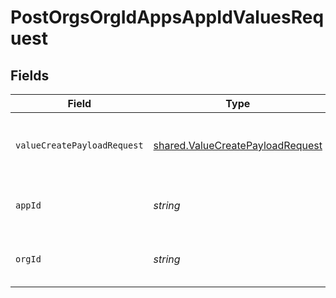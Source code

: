 # PostOrgsOrgIdAppsAppIdValuesRequest


## Fields

| Field                                                                                | Type                                                                                 | Required                                                                             | Description                                                                          |
| ------------------------------------------------------------------------------------ | ------------------------------------------------------------------------------------ | ------------------------------------------------------------------------------------ | ------------------------------------------------------------------------------------ |
| `valueCreatePayloadRequest`                                                          | [shared.ValueCreatePayloadRequest](../../models/shared/valuecreatepayloadrequest.md) | :heavy_check_mark:                                                                   | Definition of the new Shared Value.<br/><br/>                                        |
| `appId`                                                                              | *string*                                                                             | :heavy_check_mark:                                                                   | The Application ID.<br/><br/>                                                        |
| `orgId`                                                                              | *string*                                                                             | :heavy_check_mark:                                                                   | The Organization ID.<br/><br/>                                                       |